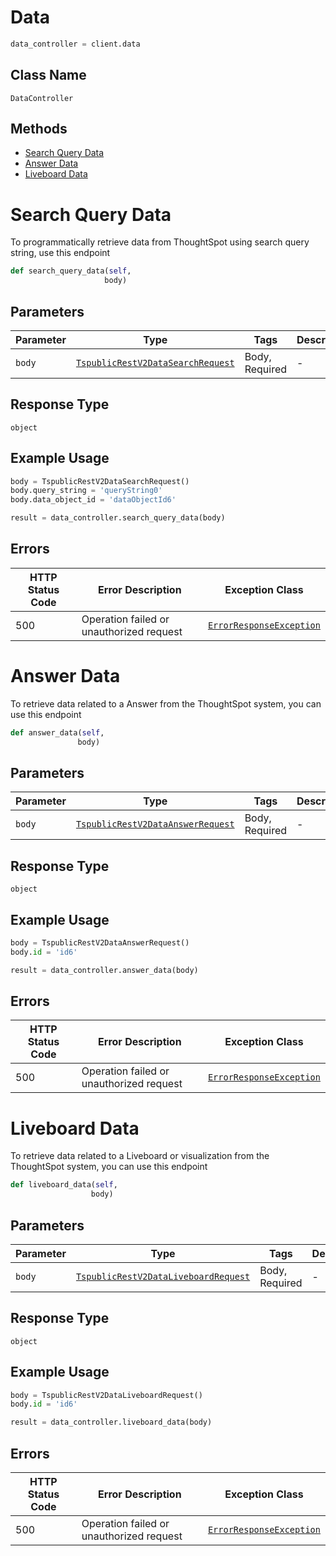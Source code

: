 # Data

```python
data_controller = client.data
```

## Class Name

`DataController`

## Methods

* [Search Query Data](../../doc/controllers/data.md#search-query-data)
* [Answer Data](../../doc/controllers/data.md#answer-data)
* [Liveboard Data](../../doc/controllers/data.md#liveboard-data)


# Search Query Data

To programmatically retrieve data from ThoughtSpot using search query string, use this endpoint

```python
def search_query_data(self,
                     body)
```

## Parameters

| Parameter | Type | Tags | Description |
|  --- | --- | --- | --- |
| `body` | [`TspublicRestV2DataSearchRequest`](../../doc/models/tspublic-rest-v2-data-search-request.md) | Body, Required | - |

## Response Type

`object`

## Example Usage

```python
body = TspublicRestV2DataSearchRequest()
body.query_string = 'queryString0'
body.data_object_id = 'dataObjectId6'

result = data_controller.search_query_data(body)
```

## Errors

| HTTP Status Code | Error Description | Exception Class |
|  --- | --- | --- |
| 500 | Operation failed or unauthorized request | [`ErrorResponseException`](../../doc/models/error-response-exception.md) |


# Answer Data

To retrieve data related to a Answer from the ThoughtSpot system, you can use this endpoint

```python
def answer_data(self,
               body)
```

## Parameters

| Parameter | Type | Tags | Description |
|  --- | --- | --- | --- |
| `body` | [`TspublicRestV2DataAnswerRequest`](../../doc/models/tspublic-rest-v2-data-answer-request.md) | Body, Required | - |

## Response Type

`object`

## Example Usage

```python
body = TspublicRestV2DataAnswerRequest()
body.id = 'id6'

result = data_controller.answer_data(body)
```

## Errors

| HTTP Status Code | Error Description | Exception Class |
|  --- | --- | --- |
| 500 | Operation failed or unauthorized request | [`ErrorResponseException`](../../doc/models/error-response-exception.md) |


# Liveboard Data

To retrieve data related to a Liveboard or visualization from the ThoughtSpot system, you can use this endpoint

```python
def liveboard_data(self,
                  body)
```

## Parameters

| Parameter | Type | Tags | Description |
|  --- | --- | --- | --- |
| `body` | [`TspublicRestV2DataLiveboardRequest`](../../doc/models/tspublic-rest-v2-data-liveboard-request.md) | Body, Required | - |

## Response Type

`object`

## Example Usage

```python
body = TspublicRestV2DataLiveboardRequest()
body.id = 'id6'

result = data_controller.liveboard_data(body)
```

## Errors

| HTTP Status Code | Error Description | Exception Class |
|  --- | --- | --- |
| 500 | Operation failed or unauthorized request | [`ErrorResponseException`](../../doc/models/error-response-exception.md) |

